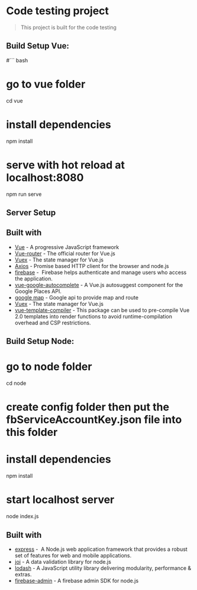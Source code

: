 # Code testing project
> This project is built for the code testing

## Build Setup Vue: 

#``` bash

# go to vue folder
cd vue

# install dependencies
npm install

# serve with hot reload at localhost:8080
npm run serve

## Server Setup

## Built with
- [Vue](https://vuejs.org/) - A progressive JavaScript framework
- [Vue-router](https://router.vuejs.org/) - The official router for Vue.js
- [Vuex](https://vuex.vuejs.org/) - The state manager for Vue.js
- [Axios](https://github.com/axios/axios/) - Promise based HTTP client for the browser and node.js
- [firebase](https://www.npmjs.com/package/firebase/) -  Firebase helps authenticate and manage users who access the application.
- [vue-google-autocomplete](https://github.com/olefirenko/vue-google-autocomplete/) - A Vue.js autosuggest component for the Google Places API. 
- [google map](https://cloud.google.com/maps-platform/) - Google api to provide map and route
- [Vuex](https://vuex.vuejs.org/) - The state manager for Vue.js
- [vue-template-compiler](https://github.com/vuejs/vue/tree/dev/packages/vue-template-compiler/) - This package can be used to pre-compile Vue 2.0 templates into render functions to avoid runtime-compilation overhead and CSP restrictions.


## Build Setup Node: 

# go to node folder
cd node

# create config folder then put the fbServiceAccountKey.json file into this folder 

# install dependencies
npm install

# start localhost server
node index.js

## Built with
- [express](https://expressjs.com/) -  A Node.js web application framework that provides a robust set of features for web and mobile applications.
- [joi](https://github.com/hapijs/joi/) - A data validation library for node.js
- [lodash](https://lodash.com/) - A JavaScript utility library delivering modularity, performance & extras.
- [firebase-admin](https://firebase.google.com/docs/admin/setup/) - A firebase admin SDK for node.js